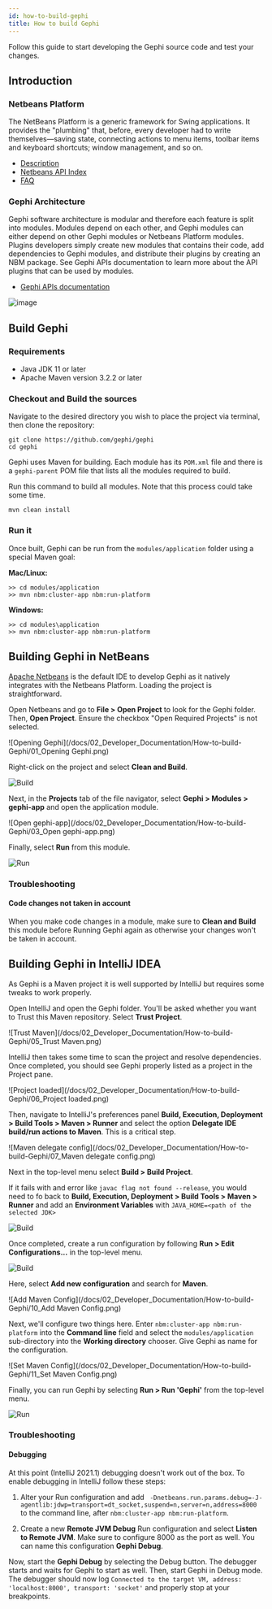 ```yaml
---
id: how-to-build-gephi
title: How to build Gephi
---
```


Follow this guide to start developing the Gephi source code and test your changes.

## Introduction

### Netbeans Platform

The NetBeans Platform is a generic framework for Swing applications. It provides the "plumbing" that, before, every developer had to write themselves—saving state, connecting actions to menu items, toolbar items and keyboard shortcuts; window management, and so on.
* [Description](https://netbeans.apache.org/kb/docs/platform/)
* [Netbeans API Index](https://bits.netbeans.org/dev/javadoc/)
* [FAQ](https://netbeans.apache.org/wiki/DevFaqIndex.asciidoc)

### Gephi Architecture

Gephi software architecture is modular and therefore each feature is split into modules. Modules depend on each other, and Gephi modules can either depend on other Gephi modules or Netbeans Platform modules. Plugins developers simply create new modules that contains their code, add dependencies to Gephi modules, and distribute their plugins by creating an NBM package. See Gephi APIs documentation to learn more about the API plugins that can be used by modules.

* [Gephi APIs documentation](http://gephi.org/docs/api)

![image](/docs/02_Developer_Documentation/How-to-build-Gephi/00_image.png)

## Build Gephi

### Requirements

* Java JDK 11 or later
* Apache Maven version 3.2.2 or later

### Checkout and Build the sources

Navigate to the desired directory you wish to place the project via terminal, then clone the repository:

```
git clone https://github.com/gephi/gephi
cd gephi 
```

Gephi uses Maven for building. Each module has its `POM.xml` file and there is a `gephi-parent` POM file that lists all the modules required to build. 

Run this command to build all modules. Note that this process could take some time.

```
mvn clean install
```

### Run it

Once built, Gephi can be run from the `modules/application` folder using a special Maven goal:

**Mac/Linux:**  

```
>> cd modules/application
>> mvn nbm:cluster-app nbm:run-platform
``` 

**Windows:**  

```
>> cd modules\application
>> mvn nbm:cluster-app nbm:run-platform
``` 

## Building Gephi in NetBeans

[Apache Netbeans](https://netbeans.apache.org/) is the default IDE to develop Gephi as it natively integrates with the Netbeans Platform. Loading the project is straightforward.

Open Netbeans and go to **File > Open Project** to look for the Gephi folder. Then, **Open Project**. Ensure the checkbox "Open Required Projects" is not selected.

![Opening Gephi](/docs/02_Developer_Documentation/How-to-build-Gephi/01_Opening Gephi.png)

Right-click on the project and select **Clean and Build**. 

![Build](/docs/02_Developer_Documentation/How-to-build-Gephi/02_Build.png)

Next, in the **Projects** tab of the file navigator, select **Gephi > Modules > gephi-app** and open the application module.

![Open gephi-app](/docs/02_Developer_Documentation/How-to-build-Gephi/03_Open gephi-app.png)

Finally, select **Run** from this module.

![Run](/docs/02_Developer_Documentation/How-to-build-Gephi/04_Run.png)

### Troubleshooting

#### Code changes not taken in account

When you make code changes in a module, make sure to **Clean and Build** this module before Running Gephi again as otherwise your changes won't be taken in account.

## Building Gephi in IntelliJ IDEA

As Gephi is a Maven project it is well supported by IntelliJ but requires some tweaks to work properly.

Open IntelliJ and open the Gephi folder. You'll be asked whether you want to Trust this Maven repository. Select **Trust Project**.

![Trust Maven](/docs/02_Developer_Documentation/How-to-build-Gephi/05_Trust Maven.png)

IntelliJ then takes some time to scan the project and resolve dependencies. Once completed, you should see Gephi properly listed as a project in the Project pane.

![Project loaded](/docs/02_Developer_Documentation/How-to-build-Gephi/06_Project loaded.png)

Then, navigate to IntelliJ's preferences panel **Build, Execution, Deployment > Build Tools > Maven > Runner** and select the option **Delegate IDE build/run actions to Maven**. This is a critical step.

![Maven delegate config](/docs/02_Developer_Documentation/How-to-build-Gephi/07_Maven delegate config.png)

Next in the top-level menu select **Build > Build Project**.

If it fails with and error like `javac flag not found --release`, you would need to fo back to  **Build, Execution, Deployment > Build Tools > Maven > Runner** and add an **Environment Variables** with `JAVA_HOME=<path of the selected JDK>`

![Build](/docs/02_Developer_Documentation/How-to-build-Gephi/08_Build.png)

Once completed, create a run configuration by following **Run > Edit Configurations...** in the top-level menu.

![Build](/docs/02_Developer_Documentation/How-to-build-Gephi/09_Build.png)

Here, select **Add new configuration** and search for **Maven**.

![Add Maven Config](/docs/02_Developer_Documentation/How-to-build-Gephi/10_Add Maven Config.png)

Next, we'll configure two things here. Enter `nbm:cluster-app nbm:run-platform` into the **Command line** field and select the `modules/application` sub-directory into the **Working directory** chooser. Give Gephi as name for the configuration.

![Set Maven Config](/docs/02_Developer_Documentation/How-to-build-Gephi/11_Set Maven Config.png)

Finally, you can run Gephi by selecting **Run > Run 'Gephi'** from the top-level menu.

![Run](/docs/02_Developer_Documentation/How-to-build-Gephi/12_Run.png)

### Troubleshooting

#### Debugging

At this point (IntelliJ 2021.1) debugging doesn't work out of the box. To enable debugging in IntelliJ follow these steps:

1. Alter your Run configuration and add ` -Dnetbeans.run.params.debug=-J-agentlib:jdwp=transport=dt_socket,suspend=n,server=n,address=8000` to the command line, after `nbm:cluster-app nbm:run-platform`.

2. Create a new **Remote JVM Debug** Run configuration and select **Listen to Remote JVM**. Make sure to configure 8000 as the port as well. You can name this configuration **Gephi Debug**. 

Now, start the **Gephi Debug** by selecting the Debug button. The debugger starts and waits for Gephi to start as well. Then, start Gephi in Debug mode. The debugger should now log `Connected to the target VM, address: 'localhost:8000', transport: 'socket'` and properly stop at your breakpoints.